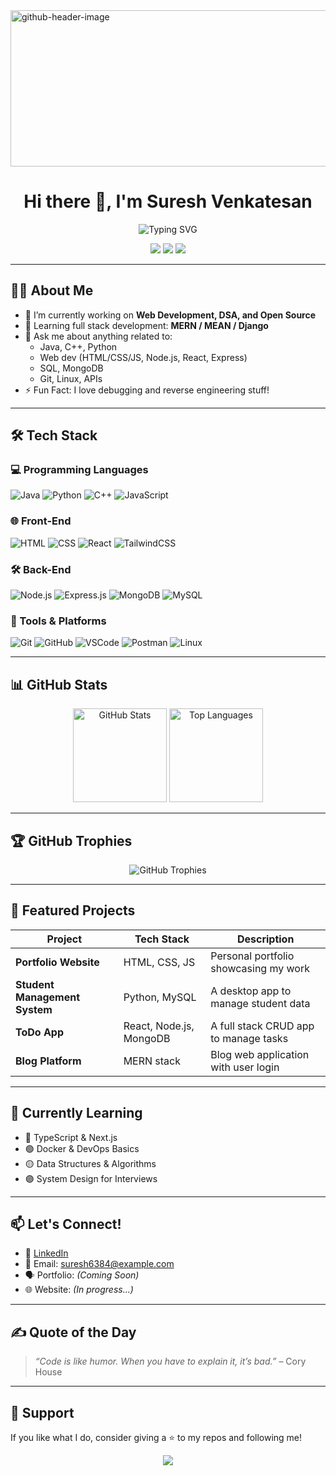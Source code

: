 
<img width="945" height="250" alt="github-header-image" src="https://github.com/user-attachments/assets/3051e887-eb05-4800-a04d-ee93f25111b6" />

<h1 align="center">Hi there 👋, I'm Suresh Venkatesan</h1>

<p align="center">
  <img src="https://readme-typing-svg.herokuapp.com?font=Fira+Code&duration=3000&pause=1000&color=38BDF8&center=true&width=435&lines=Full-Stack+Developer;Open+Source+Enthusiast;Lifelong+Learner" alt="Typing SVG" />
</p>

<p align="center">
  <a href="mailto:suresh6384@example.com"><img src="https://img.shields.io/badge/Email-Contact-blue?style=flat&logo=gmail"></a>
  <a href="https://www.linkedin.com/in/suresh6384/"><img src="https://img.shields.io/badge/LinkedIn-Connect-blue?style=flat&logo=linkedin"></a>
  <a href="https://github.com/Suresh6384"><img src="https://img.shields.io/github/followers/Suresh6384?style=social"></a>
</p>

---

## 👨‍💻 About Me

- 🔭 I’m currently working on **Web Development, DSA, and Open Source**
- 🌱 Learning full stack development: **MERN / MEAN / Django**
- 💬 Ask me about anything related to:
  - Java, C++, Python
  - Web dev (HTML/CSS/JS, Node.js, React, Express)
  - SQL, MongoDB
  - Git, Linux, APIs
- ⚡ Fun Fact: I love debugging and reverse engineering stuff!

---

## 🛠️ Tech Stack

### 💻 Programming Languages
![Java](https://img.shields.io/badge/Java-ED8B00?style=flat&logo=java&logoColor=white)
![Python](https://img.shields.io/badge/Python-3776AB?style=flat&logo=python&logoColor=white)
![C++](https://img.shields.io/badge/C++-00599C?style=flat&logo=cplusplus&logoColor=white)
![JavaScript](https://img.shields.io/badge/JavaScript-F7DF1E?style=flat&logo=javascript&logoColor=black)

### 🌐 Front-End
![HTML](https://img.shields.io/badge/HTML5-E34F26?style=flat&logo=html5&logoColor=white)
![CSS](https://img.shields.io/badge/CSS3-1572B6?style=flat&logo=css3&logoColor=white)
![React](https://img.shields.io/badge/React-61DAFB?style=flat&logo=react&logoColor=black)
![TailwindCSS](https://img.shields.io/badge/Tailwind_CSS-38B2AC?style=flat&logo=tailwind-css&logoColor=white)

### 🛠️ Back-End
![Node.js](https://img.shields.io/badge/Node.js-339933?style=flat&logo=nodedotjs&logoColor=white)
![Express.js](https://img.shields.io/badge/Express.js-000000?style=flat&logo=express&logoColor=white)
![MongoDB](https://img.shields.io/badge/MongoDB-47A248?style=flat&logo=mongodb&logoColor=white)
![MySQL](https://img.shields.io/badge/MySQL-005C84?style=flat&logo=mysql&logoColor=white)

### 🔧 Tools & Platforms
![Git](https://img.shields.io/badge/Git-F05032?style=flat&logo=git&logoColor=white)
![GitHub](https://img.shields.io/badge/GitHub-181717?style=flat&logo=github&logoColor=white)
![VSCode](https://img.shields.io/badge/VS_Code-007ACC?style=flat&logo=visual-studio-code&logoColor=white)
![Postman](https://img.shields.io/badge/Postman-FF6C37?style=flat&logo=postman&logoColor=white)
![Linux](https://img.shields.io/badge/Linux-FCC624?style=flat&logo=linux&logoColor=black)

---

## 📊 GitHub Stats

<p align="center">
  <img src="https://github-readme-stats.vercel.app/api?username=Suresh6384&show_icons=true&theme=github_dark&count_private=true" alt="GitHub Stats" height="150"/>
  <img src="https://github-readme-stats.vercel.app/api/top-langs/?username=Suresh6384&layout=compact&theme=github_dark" alt="Top Languages" height="150"/>
</p>

---

## 🏆 GitHub Trophies

<p align="center">
  <img src="https://github-profile-trophy.vercel.app/?username=Suresh6384&theme=darkhub&no-bg=true&margin-w=5" alt="GitHub Trophies"/>
</p>

---

## 📂 Featured Projects

| Project | Tech Stack | Description |
|--------|------------|-------------|
| **Portfolio Website** | HTML, CSS, JS | Personal portfolio showcasing my work |
| **Student Management System** | Python, MySQL | A desktop app to manage student data |
| **ToDo App** | React, Node.js, MongoDB | A full stack CRUD app to manage tasks |
| **Blog Platform** | MERN stack | Blog web application with user login |

---

## 📅 Currently Learning

- 🔵 TypeScript & Next.js  
- 🟢 Docker & DevOps Basics  
- 🟡 Data Structures & Algorithms  
- 🟣 System Design for Interviews

---

## 📫 Let's Connect!

- 🔗 [LinkedIn](https://www.linkedin.com/in/suresh6384/)
- 💌 Email: suresh6384@example.com  
- 🗣️ Portfolio: *(Coming Soon)*  
- 🌐 Website: *(In progress...)*

---

## ✍️ Quote of the Day

> *“Code is like humor. When you have to explain it, it’s bad.”* – Cory House

---

## 💖 Support

If you like what I do, consider giving a ⭐ to my repos and following me!

<p align="center">
  <img src="https://img.shields.io/github/stars/Suresh6384?style=social" />
</p>
